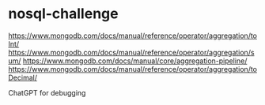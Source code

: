# nosql-challenge

https://www.mongodb.com/docs/manual/reference/operator/aggregation/toInt/
https://www.mongodb.com/docs/manual/reference/operator/aggregation/sum/ 
https://www.mongodb.com/docs/manual/core/aggregation-pipeline/
https://www.mongodb.com/docs/manual/reference/operator/aggregation/toDecimal/

ChatGPT for debugging
